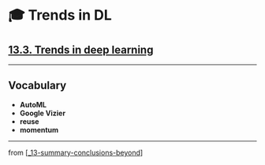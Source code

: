 # 🎓 Trends in DL

## [**13.3.** Trends in deep learning](https://livebook.manning.com/book/deep-learning-with-javascript/chapter-13/136)

---

## **Vocabulary**

- **AutoML**
- **Google Vizier**
- **reuse**
- **momentum**

<link rel="stylesheet" type="text/css" media="all" href="../../../assets/css/custom.css" />

---

from [[_13-summary-conclusions-beyond]]

[//begin]: # "Autogenerated link references for markdown compatibility"
[_13-summary-conclusions-beyond]: ../_13-summary-conclusions-beyond.md "🎓 Conclusions"
[//end]: # "Autogenerated link references"
